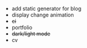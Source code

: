 -   add static generator for blog
-   display change animation
-   ~~ci~~
-   portfolio
-   ~~dark/light mode~~
-   cv
